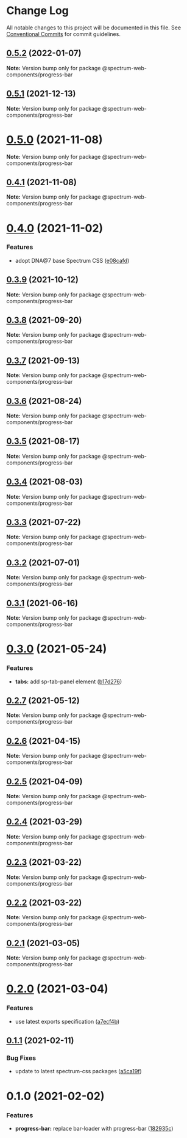 # Change Log

All notable changes to this project will be documented in this file.
See [Conventional Commits](https://conventionalcommits.org) for commit guidelines.

## [0.5.2](https://github.com/adobe/spectrum-web-components/compare/@spectrum-web-components/progress-bar@0.5.1...@spectrum-web-components/progress-bar@0.5.2) (2022-01-07)

**Note:** Version bump only for package @spectrum-web-components/progress-bar

## [0.5.1](https://github.com/adobe/spectrum-web-components/compare/@spectrum-web-components/progress-bar@0.5.0...@spectrum-web-components/progress-bar@0.5.1) (2021-12-13)

**Note:** Version bump only for package @spectrum-web-components/progress-bar

# [0.5.0](https://github.com/adobe/spectrum-web-components/compare/@spectrum-web-components/progress-bar@0.4.1...@spectrum-web-components/progress-bar@0.5.0) (2021-11-08)

**Note:** Version bump only for package @spectrum-web-components/progress-bar

## [0.4.1](https://github.com/adobe/spectrum-web-components/compare/@spectrum-web-components/progress-bar@0.4.0...@spectrum-web-components/progress-bar@0.4.1) (2021-11-08)

**Note:** Version bump only for package @spectrum-web-components/progress-bar

# [0.4.0](https://github.com/adobe/spectrum-web-components/compare/@spectrum-web-components/progress-bar@0.3.9...@spectrum-web-components/progress-bar@0.4.0) (2021-11-02)

### Features

-   adopt DNA@7 base Spectrum CSS ([e08cafd](https://github.com/adobe/spectrum-web-components/commit/e08cafda9f1b33b0163fbe5ba66754806be8f9e4))

## [0.3.9](https://github.com/adobe/spectrum-web-components/compare/@spectrum-web-components/progress-bar@0.3.8...@spectrum-web-components/progress-bar@0.3.9) (2021-10-12)

**Note:** Version bump only for package @spectrum-web-components/progress-bar

## [0.3.8](https://github.com/adobe/spectrum-web-components/compare/@spectrum-web-components/progress-bar@0.3.7...@spectrum-web-components/progress-bar@0.3.8) (2021-09-20)

**Note:** Version bump only for package @spectrum-web-components/progress-bar

## [0.3.7](https://github.com/adobe/spectrum-web-components/compare/@spectrum-web-components/progress-bar@0.3.6...@spectrum-web-components/progress-bar@0.3.7) (2021-09-13)

**Note:** Version bump only for package @spectrum-web-components/progress-bar

## [0.3.6](https://github.com/adobe/spectrum-web-components/compare/@spectrum-web-components/progress-bar@0.3.5...@spectrum-web-components/progress-bar@0.3.6) (2021-08-24)

**Note:** Version bump only for package @spectrum-web-components/progress-bar

## [0.3.5](https://github.com/adobe/spectrum-web-components/compare/@spectrum-web-components/progress-bar@0.3.4...@spectrum-web-components/progress-bar@0.3.5) (2021-08-17)

**Note:** Version bump only for package @spectrum-web-components/progress-bar

## [0.3.4](https://github.com/adobe/spectrum-web-components/compare/@spectrum-web-components/progress-bar@0.3.3...@spectrum-web-components/progress-bar@0.3.4) (2021-08-03)

**Note:** Version bump only for package @spectrum-web-components/progress-bar

## [0.3.3](https://github.com/adobe/spectrum-web-components/compare/@spectrum-web-components/progress-bar@0.3.2...@spectrum-web-components/progress-bar@0.3.3) (2021-07-22)

**Note:** Version bump only for package @spectrum-web-components/progress-bar

## [0.3.2](https://github.com/adobe/spectrum-web-components/compare/@spectrum-web-components/progress-bar@0.3.1...@spectrum-web-components/progress-bar@0.3.2) (2021-07-01)

**Note:** Version bump only for package @spectrum-web-components/progress-bar

## [0.3.1](https://github.com/adobe/spectrum-web-components/compare/@spectrum-web-components/progress-bar@0.3.0...@spectrum-web-components/progress-bar@0.3.1) (2021-06-16)

**Note:** Version bump only for package @spectrum-web-components/progress-bar

# [0.3.0](https://github.com/adobe/spectrum-web-components/compare/@spectrum-web-components/progress-bar@0.2.7...@spectrum-web-components/progress-bar@0.3.0) (2021-05-24)

### Features

-   **tabs:** add sp-tab-panel element ([b17d276](https://github.com/adobe/spectrum-web-components/commit/b17d2765cf415578a31e5fa23515c25ff4c3922d))

## [0.2.7](https://github.com/adobe/spectrum-web-components/compare/@spectrum-web-components/progress-bar@0.2.6...@spectrum-web-components/progress-bar@0.2.7) (2021-05-12)

**Note:** Version bump only for package @spectrum-web-components/progress-bar

## [0.2.6](https://github.com/adobe/spectrum-web-components/compare/@spectrum-web-components/progress-bar@0.2.5...@spectrum-web-components/progress-bar@0.2.6) (2021-04-15)

**Note:** Version bump only for package @spectrum-web-components/progress-bar

## [0.2.5](https://github.com/adobe/spectrum-web-components/compare/@spectrum-web-components/progress-bar@0.2.4...@spectrum-web-components/progress-bar@0.2.5) (2021-04-09)

**Note:** Version bump only for package @spectrum-web-components/progress-bar

## [0.2.4](https://github.com/adobe/spectrum-web-components/compare/@spectrum-web-components/progress-bar@0.2.3...@spectrum-web-components/progress-bar@0.2.4) (2021-03-29)

**Note:** Version bump only for package @spectrum-web-components/progress-bar

## [0.2.3](https://github.com/adobe/spectrum-web-components/compare/@spectrum-web-components/progress-bar@0.2.2...@spectrum-web-components/progress-bar@0.2.3) (2021-03-22)

**Note:** Version bump only for package @spectrum-web-components/progress-bar

## [0.2.2](https://github.com/adobe/spectrum-web-components/compare/@spectrum-web-components/progress-bar@0.2.1...@spectrum-web-components/progress-bar@0.2.2) (2021-03-22)

**Note:** Version bump only for package @spectrum-web-components/progress-bar

## [0.2.1](https://github.com/adobe/spectrum-web-components/compare/@spectrum-web-components/progress-bar@0.2.0...@spectrum-web-components/progress-bar@0.2.1) (2021-03-05)

**Note:** Version bump only for package @spectrum-web-components/progress-bar

# [0.2.0](https://github.com/adobe/spectrum-web-components/compare/@spectrum-web-components/progress-bar@0.1.1...@spectrum-web-components/progress-bar@0.2.0) (2021-03-04)

### Features

-   use latest exports specification ([a7ecf4b](https://github.com/adobe/spectrum-web-components/commit/a7ecf4b6da7996f36a8a89f62cc2384709497008))

## [0.1.1](https://github.com/adobe/spectrum-web-components/compare/@spectrum-web-components/progress-bar@0.1.0...@spectrum-web-components/progress-bar@0.1.1) (2021-02-11)

### Bug Fixes

-   update to latest spectrum-css packages ([a5ca19f](https://github.com/adobe/spectrum-web-components/commit/a5ca19f67d5b3f0951667c4441d4d977bf1e0937))

# 0.1.0 (2021-02-02)

### Features

-   **progress-bar:** replace bar-loader with progress-bar ([182935c](https://github.com/adobe/spectrum-web-components/commit/182935c540013af9e793ccf5654113b7af5d34de))
